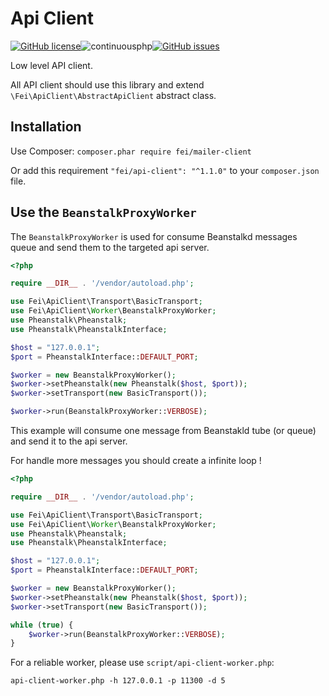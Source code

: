# Api Client
[![GitHub license](https://img.shields.io/github/license/flash-global/api-client.svg)](https://github.com/flash-global/api-client)![continuousphp](https://img.shields.io/continuousphp/git-hub/flash-global/api-client.svg)[![GitHub issues](https://img.shields.io/github/issues/flash-global/api-client.svg)](https://github.com/flash-global/api-client/issues)


Low level API client.

All API client should use this library and extend `\Fei\ApiClient\AbstractApiClient` abstract class.

## Installation

Use Composer: `composer.phar require fei/mailer-client`

Or add this requirement `"fei/api-client": "^1.1.0"` to your `composer.json` file.

## Use the `BeanstalkProxyWorker`

The `BeanstalkProxyWorker` is used for consume Beanstalkd messages queue and send them to the targeted api server.

```php
<?php

require __DIR__ . '/vendor/autoload.php';

use Fei\ApiClient\Transport\BasicTransport;
use Fei\ApiClient\Worker\BeanstalkProxyWorker;
use Pheanstalk\Pheanstalk;
use Pheanstalk\PheanstalkInterface;

$host = "127.0.0.1";
$port = PheanstalkInterface::DEFAULT_PORT;

$worker = new BeanstalkProxyWorker();
$worker->setPheanstalk(new Pheanstalk($host, $port));
$worker->setTransport(new BasicTransport());

$worker->run(BeanstalkProxyWorker::VERBOSE);
```

This example will consume one message from Beanstakld tube (or queue) and send it to the api server.
 
For handle more messages you should create a infinite loop !

```php
<?php

require __DIR__ . '/vendor/autoload.php';

use Fei\ApiClient\Transport\BasicTransport;
use Fei\ApiClient\Worker\BeanstalkProxyWorker;
use Pheanstalk\Pheanstalk;
use Pheanstalk\PheanstalkInterface;

$host = "127.0.0.1";
$port = PheanstalkInterface::DEFAULT_PORT;

$worker = new BeanstalkProxyWorker();
$worker->setPheanstalk(new Pheanstalk($host, $port));
$worker->setTransport(new BasicTransport());

while (true) {
    $worker->run(BeanstalkProxyWorker::VERBOSE);
}
```

For a reliable worker, please use `script/api-client-worker.php`:

```
api-client-worker.php -h 127.0.0.1 -p 11300 -d 5
```
